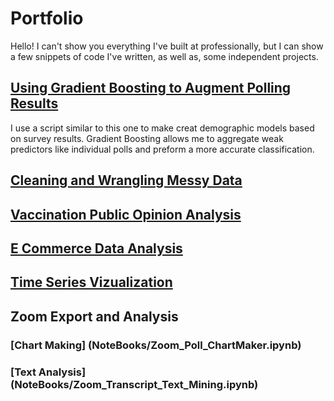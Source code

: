 # Portfolio
Hello! I can't show you everything I've built at professionally, but I can show a few snippets of code I've written, as well as, some independent projects.

## [Using Gradient Boosting to Augment Polling Results](NoteBooks/Gradient_Boosting_With_Polling_Results.ipynb)
I use a script similar to this one to make creat demographic models based on survey results. Gradient Boosting allows me to aggregate weak predictors like individual polls and preform a more accurate classification.

## [Cleaning and Wrangling Messy Data](NoteBooks/LAPD_911_Data_Wrangling.ipynb)

## [Vaccination Public Opinion Analysis](NoteBooks/Twitter_Analysis.ipynb)

## [E Commerce Data Analysis](NoteBooks/Google_Merch_Analysis.ipynb)

## [Time Series Vizualization](NoteBooks/Sample_Time_Series.ipynb)

## Zoom Export and Analysis
 ### [Chart Making] (NoteBooks/Zoom_Poll_ChartMaker.ipynb)
 ### [Text Analysis] (NoteBooks/Zoom_Transcript_Text_Mining.ipynb)
